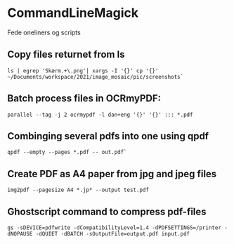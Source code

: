 # CommandLineMagick

Fede oneliners og scripts


## Copy files returnet from ls

    ls | egrep 'Skærm.+\.png'| xargs -I '{}' cp '{}' ~/Documents/workspace/2021/image_mosaic/pic/screenshots`

## Batch process files in OCRmyPDF:
    parallel --tag -j 2 ocrmypdf -l dan+eng '{}' '{}' ::: *.pdf

## Combinging several pdfs into one using qpdf

    qpdf --empty --pages *.pdf -- out.pdf`
    
## Create PDF as A4 paper from jpg and jpeg files
    img2pdf --pagesize A4 *.jp* --output test.pdf
    
## Ghostscript command to compress pdf-files
    gs -sDEVICE=pdfwrite -dCompatibilityLevel=1.4 -dPDFSETTINGS=/printer -dNOPAUSE -dQUIET -dBATCH -sOutputFile=output.pdf input.pdf
